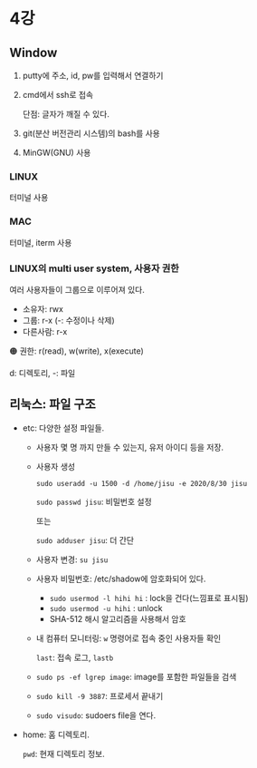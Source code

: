 # 4강

## Window

1. putty에 주소, id, pw를 입력해서 연결하기
2. cmd에서 ssh로 접속
    
    단점: 글자가 깨질 수 있다.
    
3. git(분산 버전관리 시스템)의 bash를 사용
4. MinGW(GNU) 사용

### LINUX

터미널 사용

### MAC

터미널, iterm 사용

### LINUX의 multi user system, 사용자 권한

여러 사용자들이 그룹으로 이루어져 있다.

- 소유자: rwx
- 그룹: r-x (-: 수정이나 삭제)
- 다른사람: r-x

🟠 권한: r(read), w(write), x(execute)

d: 디렉토리, -: 파일

## 리눅스: 파일 구조

- etc: 다양한 설정 파일들.
    - 사용자 몇 명 까지 만들 수 있는지, 유저 아이디 등을 저장.
    - 사용자 생성
        
        `sudo useradd -u 1500 -d /home/jisu -e 2020/8/30 jisu`
        
        `sudo passwd jisu`: 비밀번호 설정
        
        또는 
        
        `sudo adduser jisu`: 더 간단 
        
    - 사용자 변경: `su jisu`
    - 사용자 비밀번호: /etc/shadow에 암호화되어 있다.
        - `sudo usermod -l hihi hi` : lock을 건다(느낌표로 표시됨)
        - `sudo usermod -u hihi` : unlock
        - SHA-512 해시 알고리즘을 사용해서 암호
    - 내 컴퓨터 모니터링: `w` 명령어로 접속 중인 사용자들 확인
        
        `last`: 접속 로그, `lastb`
        
    - `sudo ps -ef lgrep image`: image를 포함한 파일들을 검색
    - `sudo kill -9 3887`: 프로세서 끝내기
    - `sudo visudo`: sudoers file을 연다.

- home: 홈 디렉토리.
    
    `pwd`: 현재 디렉토리 정보.